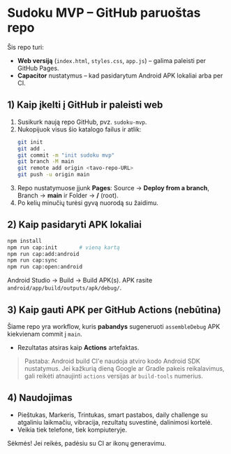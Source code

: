 # Sudoku MVP – GitHub paruoštas repo

Šis repo turi:
- **Web versiją** (`index.html`, `styles.css`, `app.js`) – galima paleisti per GitHub Pages.
- **Capacitor** nustatymus – kad pasidarytum Android APK lokaliai arba per CI.

## 1) Kaip įkelti į GitHub ir paleisti web
1. Susikurk naują repo GitHub, pvz. `sudoku-mvp`.
2. Nukopijuok visus šio katalogo failus ir atlik:
   ```bash
   git init
   git add .
   git commit -m "init sudoku mvp"
   git branch -M main
   git remote add origin <tavo-repo-URL>
   git push -u origin main
   ```
3. Repo nustatymuose įjunk **Pages**: Source → **Deploy from a branch**, Branch → **main** ir Folder → **/** (root).
4. Po kelių minučių turėsi gyvą nuorodą su žaidimu.

## 2) Kaip pasidaryti APK lokaliai
```bash
npm install
npm run cap:init       # vieną kartą
npm run cap:add:android
npm run cap:sync
npm run cap:open:android
```
Android Studio → Build → Build APK(s). APK rasite `android/app/build/outputs/apk/debug/`.

## 3) Kaip gauti APK per GitHub Actions (nebūtina)
Šiame repo yra workflow, kuris **pabandys** sugeneruoti `assembleDebug` APK kiekvienam commit į `main`.
- Rezultatas atsiras kaip **Actions** artefaktas.

> Pastaba: Android build CI'e naudoja atviro kodo Android SDK nustatymus. Jei kažkurią dieną Google ar Gradle pakeis reikalavimus, gali reikėti atnaujinti `actions` versijas ar `build-tools` numerius.

## 4) Naudojimas
- Pieštukas, Markeris, Trintukas, smart pastabos, daily challenge su atgaliniu laikmačiu, vibracija, rezultatų suvestinė, dalinimosi kortelė.
- Veikia tiek telefone, tiek kompiuteryje.

Sėkmės! Jei reikės, padėsiu su CI ar ikonų generavimu.
